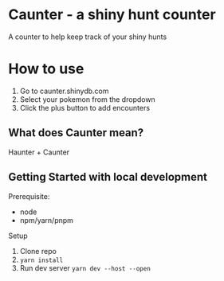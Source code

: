 # Caunter - a shiny hunt counter

A counter to help keep track of your shiny hunts

# How to use

1. Go to caunter.shinydb.com
1. Select your pokemon from the dropdown
1. Click the plus button to add encounters

## What does Caunter mean?

Haunter + Caunter

## Getting Started with local development

Prerequisite:

- node
- npm/yarn/pnpm

Setup

1. Clone repo
1. `yarn install`
1. Run dev server `yarn dev --host --open`
